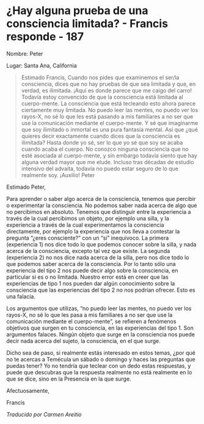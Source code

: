 # ¿Hay alguna prueba de una consciencia limitada? - Francis responde - 187

Nombre: Peter

Lugar: Santa Ana, California

>Estimado Francis, Cuando nos pides que examinemos el ser/la consciencia, dices que no hay pruebas de que sea limitada y que, en verdad, es ilimitada. ¡Aquí es donde parece que me caigo del carro! Todavía estoy convencido de que la consciencia está limitada al cuerpo-mente. La consciencia que está tecleando esto ahora parece ciertamente muy limitada. No puedo leer las mentes, no puedo ver los rayos-X, no sé lo que les está pasando a mis familiares a no ser que use la comunicación mediante el cuerpo-mente. Y sé que imaginarme que soy ilimitado o inmortal es una pura fantasía mental. Así que ¿qué quieres decir exactamente cuando dices que la consciencia es ilimitada? Hasta donde yo sé, ser lo que yo sé que soy se acaba cuando acaba el cuerpo. No conozco ninguna consciencia que no esté asociada al cuerpo-mente, y sin embargo todavía siento que hay alguna verdad mayor que me elude. Incluso tras décadas de estudio intensivo del advaita, todavía no puedo estar seguro de lo que realmente soy. ¡Auxilio! Peter

Estimado Peter,

Para aprender o saber algo acerca de la consciencia, tenemos que percibir o experimentar la consciencia. No podemos saber nada acerca de algo que no percibimos en absoluto. Tenemos que distinguir entre la experiencia a través de la cual percibimos un objeto, por ejemplo una silla, y la experiencia a través de la cual experimentamos la consciencia directamente, por ejemplo la experiencia que nos lleva a contestar la pregunta “¿eres consciente?” con un “sí” inequívoco. La primera (experiencia 1) nos dice todo lo que podemos conocer sobre la silla, y nada acerca de la consciencia, excepto tal vez que existe. La segunda (experiencia 2) no nos dice nada acerca de la silla, pero nos dice todo lo que podemos saber acerca de la consciencia. Por lo tanto sólo una experiencia del tipo 2 nos puede decir algo sobre la consciencia, en particular si es o no limitada. Nuestro error está en creer que las experiencias de tipo 1 nos pueden dar algún conocimiento sobre la consciencia que las experiencias del tipo 2 no nos podrían ofrecer. Esto es una falacia.

Los argumentos que utilizas, “no puedo leer las mentes, no puedo ver los rayos-X, no sé lo que les pasa a mis familiares a no ser que use la comunicación mediante el cuerpo-mente”, se refieren a fenómenos objetivos que surgen en tu consciencia, en las experiencias del tipo 1. Son argumentos falaces. Ningún objeto que surge en la consciencia nos puede decir nada acerca del sujeto, la consciencia, en el que surge.

Dicho sea de paso, si realmente estás interesado en estos temas, ¿por qué no te acercas a Temécula un sábado o domingo y haces las preguntas que puedas tener? Yo no tendría que teclear con un dedo estas respuestas, y puede que descubras que la respuesta realmente no está realmente en lo que se dice, sino en la Presencia en la que surge.

Afectuosamente,

Francis

_Traducido por Carmen Areitio_